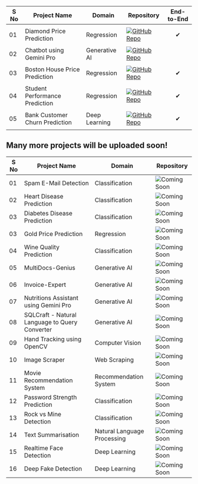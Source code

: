 | S No | Project Name                   | Domain        | Repository                                                                                                                                            | End-to-End              |
| ---- | ------------------------------ | ------------- | ----------------------------------------------------------------------------------------------------------------------------------------------------- | ----------------------- |
| 01   | Diamond Price Prediction       | Regression    | [![GitHub Repo](https://img.shields.io/badge/GitHub-Repo-blue.svg)](https://github.com/shubhamprajapati7748/End-to-End-Diamond-Price-Prediction)       | <p align="center">✔</p> |
| 02   | Chatbot using Gemini Pro       | Generative AI | [![GitHub Repo](https://img.shields.io/badge/GitHub-Repo-blue.svg)](https://github.com/shubhamprajapati7748/gemini-pro-chat)                   |                 |
| 03   | Boston House Price Prediction  | Regression    | [![GitHub Repo](https://img.shields.io/badge/GitHub-Repo-blue.svg)](https://github.com/shubhamprajapati7748/End-to-End-House-Price-Prediction)         | <p align="center">✔</p> |
| 04   | Student Performance Prediction | Regression    | [![GitHub Repo](https://img.shields.io/badge/GitHub-Repo-blue.svg)](https://github.com/shubhamprajapati7748/End-to-End-Student-Performance-Prediction) | <p align="center">✔</p> |
| 05   | Bank Customer Churn Prediction      | Deep Learning      | [![GitHub Repo](https://img.shields.io/badge/GitHub-Repo-blue.svg)](https://github.com/shubhamprajapati7748/Bank-Customer-Churn-Prediction)       | <p align="center">✔</p> |

## Many more projects will be uploaded soon!

| S No | Project Name                                   | Domain                      | Repository                                                          |
| ---- | ---------------------------------------------- | --------------------------- | ------------------------------------------------------------------- |
| 01   | Spam E-Mail Detection                          | Classification              | ![Coming Soon](https://img.shields.io/badge/Coming-Soon-orange.svg) |
| 02   | Heart Disease Prediction                       | Classification              | ![Coming Soon](https://img.shields.io/badge/Coming-Soon-orange.svg) |
| 03   | Diabetes Disease Prediction                    | Classification              | ![Coming Soon](https://img.shields.io/badge/Coming-Soon-orange.svg) |
| 03   | Gold Price Prediction                          | Regression                  | ![Coming Soon](https://img.shields.io/badge/Coming-Soon-orange.svg) |
| 04   | Wine Quality Prediction                        | Classification              | ![Coming Soon](https://img.shields.io/badge/Coming-Soon-orange.svg) |
| 05   | MultiDocs-Genius                               | Generative AI               | ![Coming Soon](https://img.shields.io/badge/Coming-Soon-orange.svg) |
| 06   | Invoice-Expert                                 | Generative AI               | ![Coming Soon](https://img.shields.io/badge/Coming-Soon-orange.svg) |
| 07   | Nutritions Assistant using Gemini Pro          | Generative AI               | ![Coming Soon](https://img.shields.io/badge/Coming-Soon-orange.svg) |
| 08   | SQLCraft - Natural Language to Query Converter | Generative AI               | ![Coming Soon](https://img.shields.io/badge/Coming-Soon-orange.svg) |
| 09   | Hand Tracking using OpenCV                     | Computer Vision             | ![Coming Soon](https://img.shields.io/badge/Coming-Soon-orange.svg) |
| 10   | Image Scraper                                  | Web Scraping                | ![Coming Soon](https://img.shields.io/badge/Coming-Soon-orange.svg) |
| 11   | Movie Recommendation System                    | Recommendation System       | ![Coming Soon](https://img.shields.io/badge/Coming-Soon-orange.svg) |
| 12   | Password Strength Prediction                   | Classification              | ![Coming Soon](https://img.shields.io/badge/Coming-Soon-orange.svg) |
| 13   | Rock vs Mine Detection                         | Classification              | ![Coming Soon](https://img.shields.io/badge/Coming-Soon-orange.svg) |
| 14   | Text Summarisation                             | Natural Language Processing | ![Coming Soon](https://img.shields.io/badge/Coming-Soon-orange.svg) |
| 15   | Realtime Face Detection                        | Deep Learning               | ![Coming Soon](https://img.shields.io/badge/Coming-Soon-orange.svg) |
| 16   | Deep Fake Detection                            | Deep Learning               | ![Coming Soon](https://img.shields.io/badge/Coming-Soon-orange.svg) |
